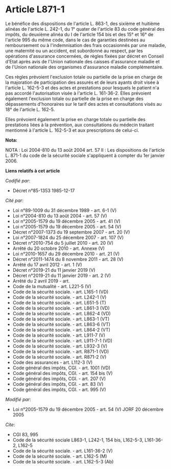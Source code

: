 # Article L871-1

Le bénéfice des dispositions de l'article L. 863-1, des sixième et huitième alinéas de l'article L. 242-1, du 1° quater de
l'article 83 du code général des impôts, du deuxième alinéa du I de l'article 154 bis et des 15° et 16° de l'article 995 du
même code, dans le cas de garanties destinées au remboursement ou à l'indemnisation des frais occasionnés par une maladie,
une maternité ou un accident, est subordonné au respect, par les opérations d'assurance concernées, de règles fixées par
décret en Conseil d'Etat après avis de l'Union nationale des caisses d'assurance maladie et de l'Union nationale des
organismes d'assurance maladie complémentaire.

Ces règles prévoient l'exclusion totale ou partielle de la prise en charge de la majoration de participation des assurés et
de leurs ayants droit visée à l'article L. 162-5-3 et des actes et prestations pour lesquels le patient n'a pas accordé
l'autorisation visée à l'article L. 161-36-2. Elles prévoient également l'exclusion totale ou partielle de la prise en charge
des dépassements d'honoraires sur le tarif des actes et consultations visés au 18° de l'article L. 162-5.

Elles prévoient également la prise en charge totale ou partielle des prestations liées à la prévention, aux consultations du
médecin traitant mentionné à l'article L. 162-5-3 et aux prescriptions de celui-ci.

**Nota:**

NOTA : Loi 2004-810 du 13 août 2004 art. 57 II : Les dispositions de l'article L. 871-1 du code de la sécurité sociale
s'appliquent à compter du 1er janvier 2006.

**Liens relatifs à cet article**

_Codifié par_:

  - Décret n°85-1353 1985-12-17

_Cité par_:

  - Loi n°89-1009 du 31 décembre 1989 - art. 6-1 (V)
  - Loi n°2004-810 du 13 août 2004 - art. 57 (V)
  - Loi n°2005-1579 du 19 décembre 2005 - art. 41 (V)
  - Loi n°2005-1579 du 19 décembre 2005 - art. 54 (V)
  - Décret n°2007-1373 du 19 septembre 2007 - art. 20 (V)
  - Loi n°2007-1824 du 25 décembre 2007 - art. 107 (V)
  - Décret n°2010-754 du 5 juillet 2010 - art. 20 (V)
  - Arrêté du 20 octobre 2010 - art. Annexe (V)
  - Loi n°2010-1657 du 29 décembre 2010 - art. 21 (V)
  - Décret n°2011-1474 du 8 novembre 2011 - art. 28 (V)
  - Arrêté du 17 avril 2012 - art. 1 (V)
  - Décret n°2019-21 du 11 janvier 2019 (V)
  - Décret n°2019-21 du 11 janvier 2019 - art. 2 (V)
  - Arrêté du 2 avril 2019 - art.
  - Code de la mutualité - art. L221-5 (V)
  - Code de la sécurité sociale. - art. L165-1 (VD)
  - Code de la sécurité sociale. - art. L242-1 (V)
  - Code de la sécurité sociale. - art. L651-5 (T)
  - Code de la sécurité sociale. - art. L861-3 (VD)
  - Code de la sécurité sociale. - art. L862-4 (VD)
  - Code de la sécurité sociale. - art. L863-1 (VT)
  - Code de la sécurité sociale. - art. L863-6 (VT)
  - Code de la sécurité sociale. - art. L864-2 (VT)
  - Code de la sécurité sociale. - art. L911-7 (V)
  - Code de la sécurité sociale. - art. L911-7-1 (VD)
  - Code de la sécurité sociale. - art. L932-3 (V)
  - Code de la sécurité sociale. - art. R871-1 (VD)
  - Code de la sécurité sociale. - art. R871-2 (V)
  - Code des assurances - art. L112-3 (V)
  - Code général des impôts, CGI. - art. 1001 (VD)
  - Code général des impôts, CGI. - art. 154 bis (V)
  - Code général des impôts, CGI. - art. 207 (V)
  - Code général des impôts, CGI. - art. 83 (V)
  - Code général des impôts, CGI. - art. 995 (V)

_Modifié par_:

  - Loi n°2005-1579 du 19 décembre 2005 - art. 54 (V) JORF 20 décembre 2005

_Cite_:

  - CGI 83, 995
  - Code de la sécurité sociale L863-1, L242-1, 154 bis, L162-5-3, L161-36-2, L162-5
  - Code de la sécurité sociale. - art. L161-36-2 (V)
  - Code de la sécurité sociale. - art. L162-5 (M)
  - Code de la sécurité sociale. - art. L162-5-3 (Ab)
